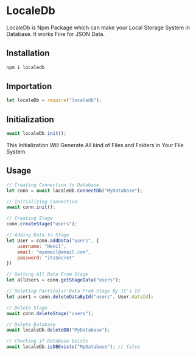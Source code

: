 # LocaleDb

LocaleDb is Npm Package which can make your Local Storage System in Database. It works Fine for JSON Data.

## Installation
```js
npm i localedb
```

## Importation
```js
let localeDb = require("localedb");
```

## Initialization
```js
await localeDb.init();
```
This Initialization Will Generate All kind of Files and Folders in Your File System.


## Usage
```js
// Creating Connection to Database
let conn = await localeDb.ConnectDb("MyDatabase");

// Initializing Connection
await conn.init();

// Creating Stage 
conn.createStage("users");

// Adding Data to Stage
let User = conn.addData("users", {
    username: "Henil",
    email: "myemail@email.com",
    password: "itsSecret"
})

// Getting All Data From Stage
let allUsers = conn.getStageData("users");

// Deleting Particular Data From Stage By It's Id
let user1 = conn.deleteDataById("users", User.dataId);

// Delete Stage
await conn.deleteStage("users");

// Delete Database
await localeDb.deleteDB("MyDatabase");

// Checking if Database Exists
await localeDb.isDBExists("MyDatabase"); // false
```

